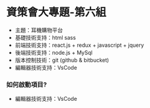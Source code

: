 # 資策會大專題-第六組 #

* 主題：耳機購物平台
* 基礎技術支持：html sass
* 前端技術支持：react.js + redux + javascript + jquery 
* 後端技術支持：node.js + MySql
* 版本控制技術：git (github & bitbucket)
* 編輯器技術支持：VsCode

### 如何啟動項目? ###

* 編輯器技術支持：VsCode
